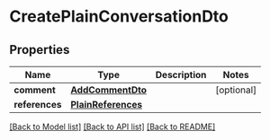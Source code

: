 # CreatePlainConversationDto

## Properties
Name | Type | Description | Notes
------------ | ------------- | ------------- | -------------
**comment** | [**AddCommentDto**](AddCommentDto.md) |  | [optional] 
**references** | [**PlainReferences**](PlainReferences.md) |  | 

[[Back to Model list]](../README.md#documentation-for-models) [[Back to API list]](../README.md#documentation-for-api-endpoints) [[Back to README]](../README.md)

